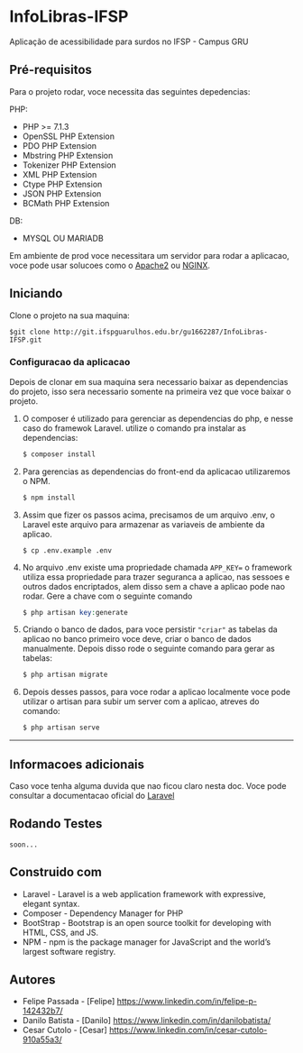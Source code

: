 # InfoLibras-IFSP

Aplicação de acessibilidade para surdos no IFSP - Campus GRU

## Pré-requisitos
Para o projeto rodar, voce necessita das seguintes depedencias:

PHP:
- PHP >= 7.1.3
- OpenSSL PHP Extension
- PDO PHP Extension
- Mbstring PHP Extension
- Tokenizer PHP Extension
- XML PHP Extension
- Ctype PHP Extension
- JSON PHP Extension
- BCMath PHP Extension

DB:
- MYSQL OU MARIADB

Em ambiente de prod voce necessitara um servidor para rodar a aplicacao, voce pode usar solucoes como o [Apache2](https://httpd.apache.org/) ou [NGINX](https://www.nginx.com/).


## Iniciando

Clone o projeto na sua maquina:

````shell
$git clone http://git.ifspguarulhos.edu.br/gu1662287/InfoLibras-IFSP.git
````
### Configuracao da aplicacao
Depois de clonar em sua maquina sera necessario baixar as dependencias do projeto, isso sera necessario somente na primeira vez que voce baixar o projeto.

1. O composer é utilizado para gerenciar as dependencias do php, e nesse caso do framewok Laravel. utilize o comando pra instalar as dependencias:

    ````php
    $ composer install
    ````

2. Para gerencias as dependencias do front-end da aplicacao utilizaremos o NPM.

    ````js
    $ npm install
    ````

3. Assim que fizer os passos acima, precisamos de um arquivo .env, o Laravel este arquivo para armazenar as variaveis de ambiente da aplicao.

    ````shell
    $ cp .env.example .env
    ````

4. No arquivo .env existe uma propriedade chamada `APP_KEY=` o framework utiliza essa propriedade para trazer seguranca a aplicao, nas sessoes e outros dados encriptados, alem disso sem a chave a aplicao pode nao rodar. Gere a chave com o seguinte comando

    ````php
    $ php artisan key:generate
    ```` 
5. Criando o banco de dados, para voce persistir `"criar"` as tabelas da aplicao no banco primeiro voce deve, criar o banco de dados manualmente. Depois disso rode o seguinte comando para gerar as tabelas:
    ````php
    $ php artisan migrate
    ````
6. Depois desses passos, para voce rodar a aplicao localmente voce pode utilizar o artisan para subir um server com a aplicao, atreves do comando:

    ````php
    $ php artisan serve
    ````
---
## Informacoes adicionais
Caso voce tenha alguma duvida que nao ficou claro nesta doc. Voce pode consultar a documentacao oficial do [Laravel](https://laravel.com/docs/5.8)

## Rodando Testes

    soon...
## Construido com

* Laravel - Laravel is a web application framework with expressive, elegant syntax.
* Composer - Dependency Manager for PHP
* BootStrap - Bootstrap is an open source toolkit for developing with HTML, CSS, and JS.
* NPM - npm is the package manager for JavaScript and the world’s largest software registry.

## Autores

* Felipe Passada    - [Felipe] https://www.linkedin.com/in/felipe-p-142432b7/
* Danilo Batista    - [Danilo] https://www.linkedin.com/in/danilobatista/
* Cesar Cutolo      - [Cesar]  https://www.linkedin.com/in/cesar-cutolo-910a55a3/
